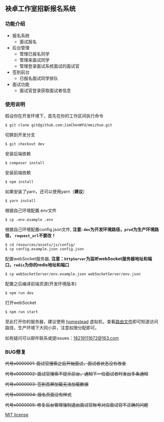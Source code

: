 ## 袂卓工作室招新报名系统

### 功能介绍
+ 报名系统
	- 面试报名
+ 后台管理
	- 管理已报名同学
	- 管理来面试同学
	- 管理登录面试系统面试的面试官
+ 签到前台
	- 已报名面试同学排队
+ 面试功能
	- 面试官登录获取面试者信息

### 使用说明
假设你在开发环境下，首先在你的工作区间执行命令
```git
$ git clone git@github.com:JimChenWYU/meizhuo.git
```
切换到开发分支
```git
$ git checkout dev
```
安装后端依赖
```git
$ composer install
```
安装前端依赖
```git
$ npm install
```
如果安装了yarn，还可以使用yarn（**建议**）
```git
$ yarn install
```

根据自己环境配置.env文件
```git
$ cp .env.example .env
```

根据自己环境配置config.json文件,
**注意: `dev`为开发环境路径，`prod`为生产环境路径， `request_url`不要改！**
```git
$ cd resources/assets/js/config/
$ cp config.example.json config.json
```
配置webSocket服务器,
**注意：`httpServer`为监听webSocket服务器地址和端口，`redis`为你的redis地址和端口**
```git
$ cp webSocketServer/env.example.json webSocketServer/env.json
```
配置之后编译前端资源(开发环境版本)
```git
$ npm run dev
```
打开webSocket
```git
$ npm run start
```
至此打开你的服务器，建议使用 [homestead](https://github.com/laravel/homestead) 虚拟机，查看[路由文件](app/Http/routes.php)即可知道访问路径，生产环境下大同小异，注意权限分配即可。

如有疑问可以邮件联系或提issues：[18219111672@163.com](mailto://18219111672@163.com)

### BUG修复
~~代号x0000001: 面试官搜索之后开始面试，面试者状态没有改变~~

~~代号x0000002: 面试官搜索不提示前台，通知下一位面试者时发出多条通知~~

~~代号x0000003: 签到首屏加载无法加载数据~~

~~代号x0000004: 报名页面没有样式~~

~~代号x0000005: 修复后台管理强制退出面试官账号对应面试官不正确的问题~~

[MIT license](http://opensource.org/licenses/MIT)
